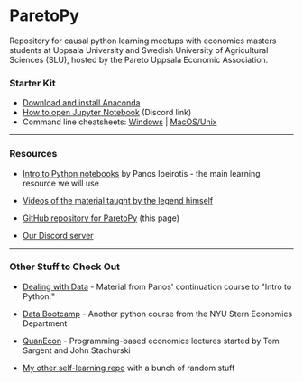 # ParetoPy
Repository for causal python learning meetups with economics masters students at Uppsala University and Swedish University of Agricultural Sciences (SLU), hosted by the Pareto Uppsala Economic Association.

### Starter Kit

* [Download and install Anaconda](https://www.anaconda.com/products/individual#Downloads)
* [How to open Jupyter Notebook](https://discord.com/channels/892688323540307968/897513598111318027/897521432584679435) (Discord link)
* Command line cheatsheets: [Windows](http://www.cs.columbia.edu/~sedwards/classes/2015/1102-fall/Command%20Prompt%20Cheatsheet.pdf) | [MacOS/Unix](https://appletree.or.kr/quick_reference_cards/Unix-Linux/CLI-Cheat-Sheet.pdf)

---
### Resources

* [Intro to Python notebooks](https://github.com/ipeirotis/introduction-to-python/tree/master/notes) by Panos Ipeirotis - the main learning resource we will use

* [Videos of the material taught by the legend himself](https://youtube.com/playlist?list=PLqAPn_b_yx0TBDqe5-AMSed6sYzMj9qkN)

* [GitHub repository for ParetoPy](https://github.com/websitenotavailable/ParetoPy) (this page)

* [Our Discord server](https://discord.gg/HE2rXb4xYq)


---
### Other Stuff to Check Out

* [Dealing with Data](https://github.com/ipeirotis/dealing_with_data) - Material from Panos' continuation course to "Intro to Python:"

* [Data Bootcamp](https://nyudatabootcamp.gitbook.io/thebook/) - Another python course from the NYU Stern Economics Department

* [QuanEcon](https://quantecon.org/lectures/) - Programming-based economics lectures started by Tom Sargent and John Stachurski

* [My other self-learning repo](https://github.com/websitenotavailable/learning) with a bunch of random stuff
